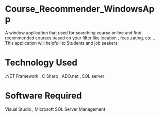# Course_Recommender_WindowsApp
A window application that used for searching course online and find recommended courses based on your filter like location , fees ,rating, etc... This application will helpfull to
Students and job seekers.

# Technology Used

.NET Framework ,
C Sharp ,
ADO.net ,
SQL server


# Software Required

Visual Studio ,
Microsoft SQL Server Management

